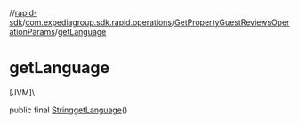 //[rapid-sdk](../../../index.md)/[com.expediagroup.sdk.rapid.operations](../index.md)/[GetPropertyGuestReviewsOperationParams](index.md)/[getLanguage](get-language.md)

# getLanguage

[JVM]\

public final [String](https://docs.oracle.com/javase/8/docs/api/java/lang/String.html)[getLanguage](get-language.md)()
